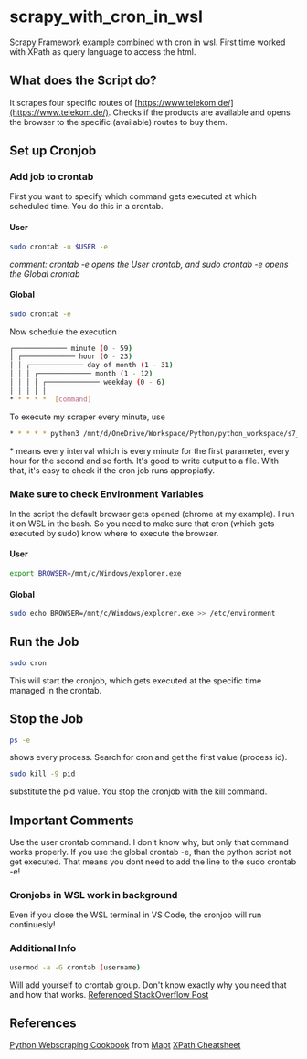# scrapy_with_cron_in_wsl
Scrapy Framework example combined with cron in wsl. First time worked with XPath as query language to access the html.
## What does the Script do?
It scrapes four specific routes of [https://www.telekom.de/](https://www.telekom.de/). Checks if the products are available and opens the browser to the specific (available) routes to buy them.
## Set up Cronjob
### Add job to crontab
First you want to specify which command gets executed at which scheduled time. You do this in a crontab.
#### User
```sh
sudo crontab -u $USER -e
```
*comment: crontab -e opens the User crontab, and sudo crontab -e opens the Global crontab*
#### Global
```sh
sudo crontab -e
```

Now schedule the execution
```sh
┌───────────── minute (0 - 59)
│ ┌───────────── hour (0 - 23)
│ │ ┌───────────── day of month (1 - 31)
│ │ │ ┌───────────── month (1 - 12)
│ │ │ │ ┌───────────── weekday (0 - 6)
│ │ │ │ │
* * * * *  [command]
```
To execute my scraper every minute, use
```sh
* * * * * python3 /mnt/d/OneDrive/Workspace/Python/python_workspace/s7_telekom_available.py > /mnt/d/scrapy.txt
```
\* means every interval which is every minute for the first parameter, every hour for the second and so forth. It's good to write output to a file. With that, it's easy to check if the cron job runs appropiatly.
### Make sure to check Environment Variables
In the script the default browser gets opened (chrome at my example). I run it on WSL in the bash. So you need to make sure that cron (which gets executed by sudo) know where to execute the browser.
#### User
```sh
export BROWSER=/mnt/c/Windows/explorer.exe
```
#### Global
```sh
sudo echo BROWSER=/mnt/c/Windows/explorer.exe >> /etc/environment
```

## Run the Job
```sh
sudo cron
```
This will start the cronjob, which gets executed at the specific time managed in the crontab.

## Stop the Job
```sh
ps -e
```
shows every process. Search for cron and get the first value (process id).
```sh
sudo kill -9 pid
```
substitute the pid value. You stop the cronjob with the kill command.

## Important Comments
Use the user crontab command. I don't know why, but only that command works properly. If you use the global crontab -e, than the python script not get executed. That means you dont need to add the line to the sudo crontab -e!
### Cronjobs in WSL work in background
Even if you close the WSL terminal in VS Code, the cronjob will run continuesly!

### Additional Info
```sh
usermod -a -G crontab (username)
```
Will add yourself to crontab group. Don't know exactly why you need that and how that works. [Referenced StackOverflow Post](https://stackoverflow.com/questions/41281112/crontab-not-working-with-bash-on-ubuntu-on-windows)
## References
[Python Webscraping Cookbook](https://www.packtpub.com/mapt/book/big_data_and_business_intelligence/9781787285217) from [Mapt](https://www.packtpub.com/mapt/)
[XPath Cheatsheet](https://devhints.io/xpath)
